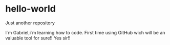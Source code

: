 # hello-world
Just another repository

I´m Gabriel,i´m learning how to code.
First time using GitHub wich will be an valuable tool for sure!!
Yes sir!!

